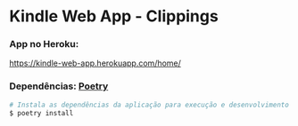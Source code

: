 # Kindle Web App - Clippings
### App no Heroku:
  https://kindle-web-app.herokuapp.com/home/

### Dependências: [Poetry](https://python-poetry.org/)
```bash
# Instala as dependências da aplicação para execução e desenvolvimento
$ poetry install
```
